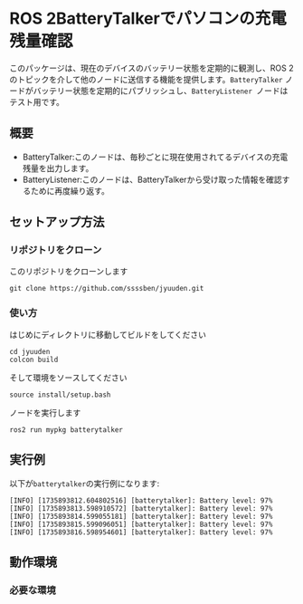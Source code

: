 # ROS 2BatteryTalkerでパソコンの充電残量確認
このパッケージは、現在のデバイスのバッテリー状態を定期的に観測し、ROS 2 のトピックを介して他のノードに送信する機能を提供します。`BatteryTalker` ノードがバッテリー状態を定期的にパブリッシュし、`BatteryListener `ノードはテスト用です。

## 概要
- BatteryTalker:このノードは、毎秒ごとに現在使用されてるデバイスの充電残量を出力します。
- BatteryListener:このノードは、BatteryTalkerから受け取った情報を確認するために再度繰り返す。
## セットアップ方法
### リポジトリをクローン
このリポジトリをクローンします
```
git clone https://github.com/ssssben/jyuuden.git
```
### 使い方
はじめにディレクトリに移動してビルドをしてください
```
cd jyuuden
colcon build
```
そして環境をソースしてください
```
source install/setup.bash
```
ノードを実行します
```
ros2 run mypkg batterytalker
```

## 実行例
以下が`batterytalker`の実行例になります:
```
[INFO] [1735893812.604802516] [batterytalker]: Battery level: 97%
[INFO] [1735893813.598910572] [batterytalker]: Battery level: 97%
[INFO] [1735893814.599055181] [batterytalker]: Battery level: 97%
[INFO] [1735893815.599096051] [batterytalker]: Battery level: 97%
[INFO] [1735893816.598954601] [batterytalker]: Battery level: 97%
```

## 動作環境
### 必要な環境

